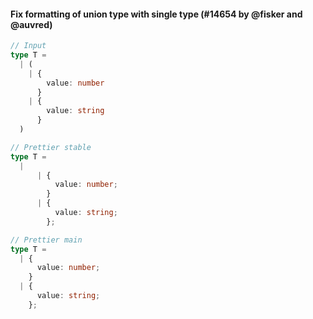 #### Fix formatting of union type with single type (#14654 by @fisker and @auvred)

<!-- prettier-ignore -->
```ts
// Input
type T = 
  | (
    | {
        value: number
      }
    | {
        value: string
      }
  )

// Prettier stable
type T =
  |
      | {
          value: number;
        }
      | {
          value: string;
        };

// Prettier main
type T =
  | {
      value: number;
    }
  | {
      value: string;
    };
```
